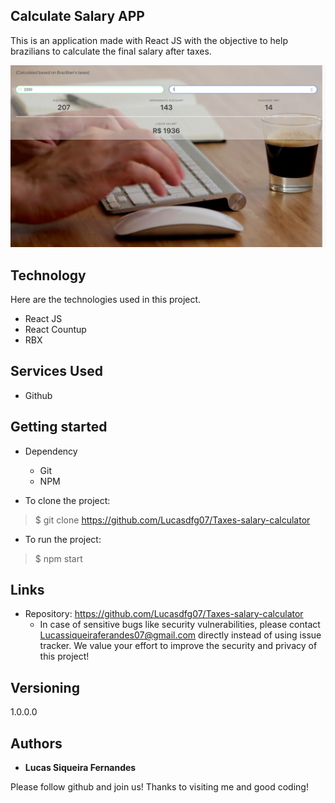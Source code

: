 ## Calculate Salary APP
This is an application made with React JS with the objective to help brazilians to calculate the final salary after taxes.

![Principal Image](https://github.com/Lucasdfg07/taxes-salary-calculator/blob/master/src/assets/homepage.png)

## Technology 
Here are the technologies used in this project.

* React JS
* React Countup
* RBX


## Services Used

* Github


## Getting started

* Dependency
  - Git
  - NPM

* To clone the project:
>    $ git clone https://github.com/Lucasdfg07/Taxes-salary-calculator

* To run the project:
>    $ npm start

## Links
  - Repository: https://github.com/Lucasdfg07/Taxes-salary-calculator
    - In case of sensitive bugs like security vulnerabilities, please contact
      Lucassiqueiraferandes07@gmail.com directly instead of using issue tracker. We value your effort
      to improve the security and privacy of this project!

  ## Versioning

  1.0.0.0


  ## Authors

  * **Lucas Siqueira Fernandes** 

  Please follow github and join us!
  Thanks to visiting me and good coding!
